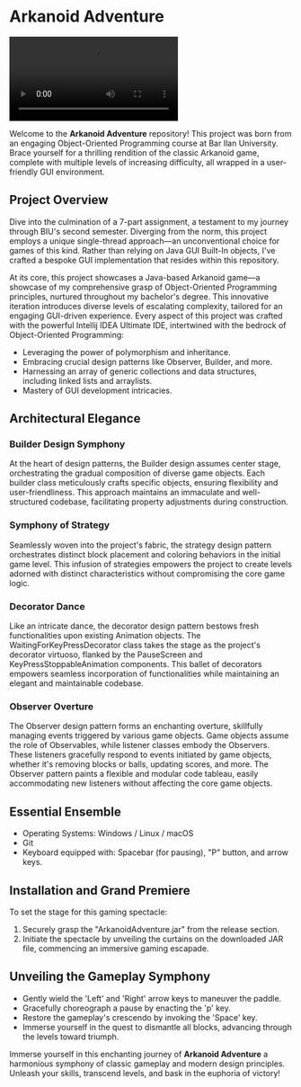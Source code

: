 # Arkanoid Adventure

![Arkanoid Adventure Banner](openingVideo.mp4)

Welcome to the **Arkanoid Adventure** repository! This project was born from an engaging Object-Oriented Programming course at Bar Ilan University. Brace yourself for a thrilling rendition of the classic Arkanoid game, complete with multiple levels of increasing difficulty, all wrapped in a user-friendly GUI environment.

## Project Overview

Dive into the culmination of a 7-part assignment, a testament to my journey through BIU's second semester. Diverging from the norm, this project employs a unique single-thread approach—an unconventional choice for games of this kind. Rather than relying on Java GUI Built-In objects, I've crafted a bespoke GUI implementation that resides within this repository.

At its core, this project showcases a Java-based Arkanoid game—a showcase of my comprehensive grasp of Object-Oriented Programming principles, nurtured throughout my bachelor's degree. This innovative iteration introduces diverse levels of escalating complexity, tailored for an engaging GUI-driven experience. Every aspect of this project was crafted with the powerful Intellij IDEA Ultimate IDE, intertwined with the bedrock of Object-Oriented Programming:

* Leveraging the power of polymorphism and inheritance.
* Embracing crucial design patterns like Observer, Builder, and more.
* Harnessing an array of generic collections and data structures, including linked lists and arraylists.
* Mastery of GUI development intricacies.

## Architectural Elegance

### Builder Design Symphony

At the heart of design patterns, the Builder design assumes center stage, orchestrating the gradual composition of diverse game objects. Each builder class meticulously crafts specific objects, ensuring flexibility and user-friendliness. This approach maintains an immaculate and well-structured codebase, facilitating property adjustments during construction.

### Symphony of Strategy

Seamlessly woven into the project's fabric, the strategy design pattern orchestrates distinct block placement and coloring behaviors in the initial game level. This infusion of strategies empowers the project to create levels adorned with distinct characteristics without compromising the core game logic.

### Decorator Dance

Like an intricate dance, the decorator design pattern bestows fresh functionalities upon existing Animation objects. The WaitingForKeyPressDecorator class takes the stage as the project's decorator virtuoso, flanked by the PauseScreen and KeyPressStoppableAnimation components. This ballet of decorators empowers seamless incorporation of functionalities while maintaining an elegant and maintainable codebase.

### Observer Overture

The Observer design pattern forms an enchanting overture, skillfully managing events triggered by various game objects. Game objects assume the role of Observables, while listener classes embody the Observers. These listeners gracefully respond to events initiated by game objects, whether it's removing blocks or balls, updating scores, and more. The Observer pattern paints a flexible and modular code tableau, easily accommodating new listeners without affecting the core game objects.

## Essential Ensemble

* Operating Systems: Windows / Linux / macOS
* Git
* Keyboard equipped with: Spacebar (for pausing), "P" button, and arrow keys.

## Installation and Grand Premiere

To set the stage for this gaming spectacle:

1. Securely grasp the "ArkanoidAdventure.jar" from the release section.
2. Initiate the spectacle by unveiling the curtains on the downloaded JAR file, commencing an immersive gaming escapade.

## Unveiling the Gameplay Symphony

* Gently wield the 'Left' and 'Right' arrow keys to maneuver the paddle.
* Gracefully choreograph a pause by enacting the 'p' key.
* Restore the gameplay's crescendo by invoking the 'Space' key.
* Immerse yourself in the quest to dismantle all blocks, advancing through the levels toward triumph.

Immerse yourself in this enchanting journey of **Arkanoid Adventure** a harmonious symphony of classic gameplay and modern design principles. Unleash your skills, transcend levels, and bask in the euphoria of victory!
